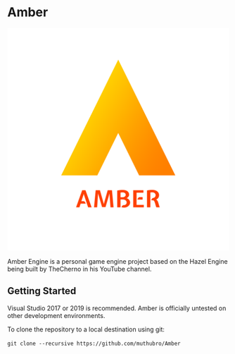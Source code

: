 # Amber

![Amber](/Resources/Branding/Logo.png?raw=true "Amber")

Amber Engine is a personal game engine project based on the Hazel Engine being built by TheCherno in his YouTube channel.

## Getting Started
Visual Studio 2017 or 2019 is recommended. Amber is officially untested on other development environments.

To clone the repository to a local destination using git:

`git clone --recursive https://github.com/muthubro/Amber`
